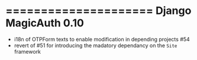 =====================
Django MagicAuth 0.10
=====================

* i18n of OTPForm texts to enable modification in depending projects #54
* revert of #51 for introducing the madatory dependancy on the `Site` framework